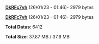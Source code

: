 [**DkRFc7vh**](/data/DkRFc7vh.txt) (26/01/23 - 01:46)- 2979 bytes

[**DkRFc7vh**](/data/DkRFc7vh.txt) (26/01/23 - 01:46)- 2979 bytes

**Total Datas**: 6412

**Total Size**: 37.87 MB / 37.9 MB